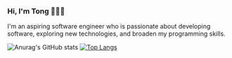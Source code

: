 ### Hi, I'm Tong 👋👨‍💻

I'm an aspiring software engineer who is passionate about developing software, exploring new technologies, and broaden my programming skills.

![Anurag's GitHub stats](https://github-readme-stats.vercel.app/api?username=TongYang-tech&show_icons=true&theme=tokyonight)
[![Top Langs](https://github-readme-stats.vercel.app/api/top-langs/?username=TongYang-tech)](https://github.com/anuraghazra/github-readme-stats)
